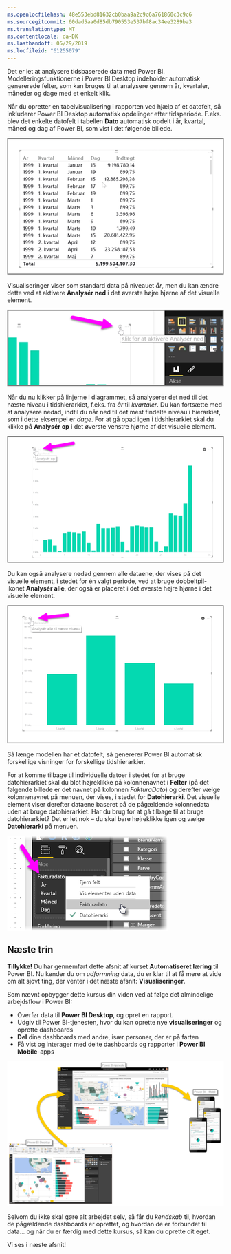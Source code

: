 ```yaml
---
ms.openlocfilehash: 48e553ebd81632cb0baa9a2c9c6a761860c3c9c6
ms.sourcegitcommit: 60dad5aa0d85db790553e537bf8ac34ee3289ba3
ms.translationtype: MT
ms.contentlocale: da-DK
ms.lasthandoff: 05/29/2019
ms.locfileid: "61255079"
---
```

Det er let at analysere tidsbaserede data med Power BI. Modelleringsfunktionerne i Power BI Desktop indeholder automatisk genererede felter, som kan bruges til at analysere gennem år, kvartaler, måneder og dage med et enkelt klik.  

Når du opretter en tabelvisualisering i rapporten ved hjælp af et datofelt, så inkluderer Power BI Desktop automatisk opdelinger efter tidsperiode. F.eks. blev det enkelte datofelt i tabellen **Dato** automatisk opdelt i år, kvartal, måned og dag af Power BI, som vist i det følgende billede.

![](media/2-6a-explore-time-based-data/2-6a_1.png)

Visualiseringer viser som standard data på niveauet *år*, men du kan ændre dette ved at aktivere **Analysér ned** i det øverste højre hjørne af det visuelle element.

![](media/2-6a-explore-time-based-data/2-6a_2.png)

Når du nu klikker på linjerne i diagrammet, så analyserer det ned til det næste niveau i tidshierarkiet, f.eks. fra *år* til *kvartaler*. Du kan fortsætte med at analysere nedad, indtil du når ned til det mest findelte niveau i hierarkiet, som i dette eksempel er *dage*. For at gå opad igen i tidshierarkiet skal du klikke på **Analysér op** i det øverste venstre hjørne af det visuelle element.

![](media/2-6a-explore-time-based-data/2-6a_3.png)

Du kan også analysere nedad gennem alle dataene, der vises på det visuelle element, i stedet for én valgt periode, ved at bruge dobbeltpil-ikonet **Analysér alle**, der også er placeret i det øverste højre hjørne i det visuelle element.

![](media/2-6a-explore-time-based-data/2-6a_4.png)

Så længe modellen har et datofelt, så genererer Power BI automatisk forskellige visninger for forskellige tidshierarkier.

For at komme tilbage til individuelle datoer i stedet for at bruge datohierarkiet skal du blot højreklikke på kolonnenavnet i **Felter** (på det følgende billede er det navnet på kolonnen *FakturaDato*) og derefter vælge kolonnenavnet på menuen, der vises, i stedet for **Datohierarki**. Det visuelle element viser derefter dataene baseret på de pågældende kolonnedata uden at bruge datohierarkiet. Har du brug for at gå tilbage til at bruge datohierarkiet? Det er let nok – du skal bare højreklikke igen og vælge **Datohierarki** på menuen.

![](media/2-6a-explore-time-based-data/2-6a_5.png)

## <a name="next-steps"></a>Næste trin
**Tillykke!** Du har gennemført dette afsnit af kurset **Automatiseret læring** til Power BI. Nu kender du om *udformning* data, du er klar til at få mere at vide om alt sjovt ting, der venter i det næste afsnit: **Visualiseringer**.

Som nævnt opbygger dette kursus din viden ved at følge det almindelige arbejdsflow i Power BI:

* Overfør data til **Power BI Desktop**, og opret en rapport.
* Udgiv til Power BI-tjenesten, hvor du kan oprette nye **visualiseringer** og oprette dashboards
* **Del** dine dashboards med andre, især personer, der er på farten
* Få vist og interager med delte dashboards og rapporter i **Power BI Mobile**-apps

![](media/2-6a-explore-time-based-data/c0a1_1.png)

Selvom du ikke skal gøre alt arbejdet selv, så får du *kendskab* til, hvordan de pågældende dashboards er oprettet, og hvordan de er forbundet til data... og når du er færdig med dette kursus, så kan du oprette dit eget.

Vi ses i næste afsnit!

